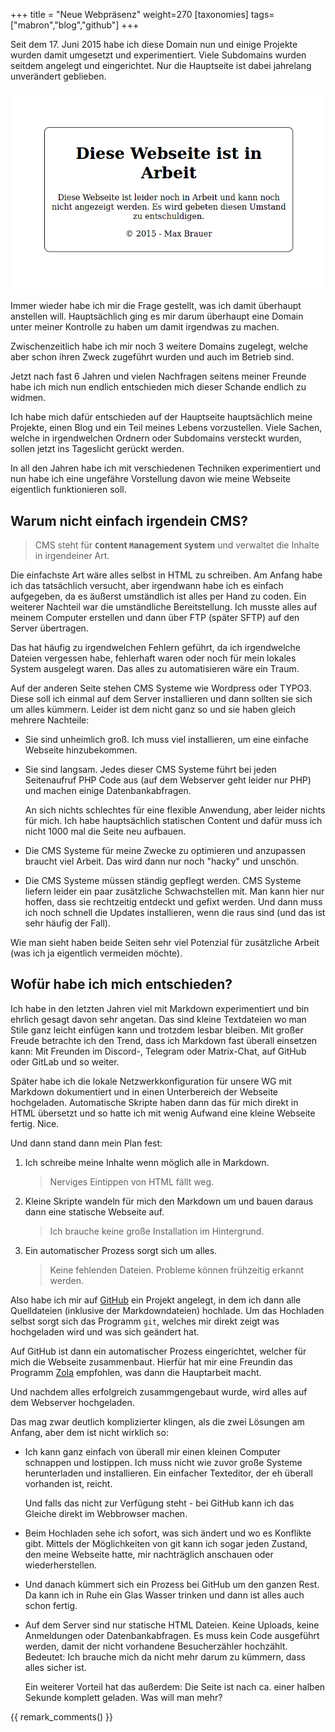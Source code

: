 +++
title = "Neue Webpräsenz"
weight=270
[taxonomies]
tags=["mabron","blog","github"]
+++

Seit dem 17. Juni 2015 habe ich diese Domain nun und einige Projekte wurden damit umgesetzt und
experimentiert.
Viele Subdomains wurden seitdem angelegt und eingerichtet. Nur die Hauptseite ist
dabei jahrelang unverändert geblieben.

![Screenshot von der Startseite](in-arbeit.png)

<!-- more -->

Immer wieder habe ich mir die Frage gestellt, was ich damit überhaupt anstellen will. Hauptsächlich
ging es mir darum überhaupt eine Domain unter meiner Kontrolle zu haben um damit irgendwas zu
machen.

Zwischenzeitlich habe ich mir noch 3 weitere Domains zugelegt, welche aber schon ihren Zweck
zugeführt wurden und auch im Betrieb sind.

Jetzt nach fast 6 Jahren und vielen Nachfragen seitens meiner Freunde habe ich mich nun endlich
entschieden mich dieser Schande endlich zu widmen.

Ich habe mich dafür entschieden auf der Hauptseite hauptsächlich meine Projekte, einen Blog
und ein Teil meines Lebens vorzustellen. Viele Sachen, welche in irgendwelchen Ordnern oder
Subdomains versteckt wurden, sollen jetzt ins Tageslicht gerückt werden.

In all den Jahren habe ich mit verschiedenen Techniken experimentiert und nun habe ich eine
ungefähre Vorstellung davon wie meine Webseite eigentlich funktionieren soll.

## Warum nicht einfach irgendein CMS?

> CMS steht für **`C`ontent `M`anagement `S`ystem** und verwaltet die Inhalte in irgendeiner Art.

Die einfachste Art wäre alles selbst in HTML zu schreiben. Am Anfang habe ich das tatsächlich
versucht, aber irgendwann habe ich es einfach aufgegeben, da es äußerst umständlich ist alles per
Hand zu coden. Ein weiterer Nachteil war die umständliche Bereitstellung. Ich musste alles auf 
meinem Computer erstellen und dann über FTP (später SFTP) auf den Server übertragen.

Das hat häufig zu irgendwelchen Fehlern geführt, da ich irgendwelche Dateien vergessen habe, 
fehlerhaft waren oder noch für mein lokales System ausgelegt waren. Das alles zu automatisieren
wäre ein Traum.

Auf der anderen Seite stehen CMS Systeme wie Wordpress oder TYPO3. Diese soll ich einmal auf dem 
Server installieren und dann sollten sie sich um alles kümmern. 
Leider ist dem nicht ganz so und sie haben gleich mehrere Nachteile:

- Sie sind unheimlich groß. Ich muss viel installieren, um eine einfache Webseite hinzubekommen.
- Sie sind langsam. Jedes dieser CMS Systeme führt bei jeden Seitenaufruf PHP Code aus (auf dem
    Webserver geht leider nur PHP) und machen einige Datenbankabfragen. 
    
    An sich nichts schlechtes für eine flexible Anwendung, aber leider nichts für mich. Ich habe 
    hauptsächlich statischen Content und dafür muss ich nicht 1000 mal die Seite neu aufbauen.
- Die CMS Systeme für meine Zwecke zu optimieren und anzupassen braucht viel Arbeit. Das wird dann
    nur noch "hacky" und unschön.
- Die CMS Systeme müssen ständig gepflegt werden. CMS Systeme liefern leider ein paar zusätzliche
    Schwachstellen mit. Man kann hier nur hoffen, dass sie rechtzeitig entdeckt und gefixt werden.
    Und dann muss ich noch schnell die Updates installieren, wenn die raus sind (und das ist
    sehr häufig der Fall).

Wie man sieht haben beide Seiten sehr viel Potenzial für zusätzliche Arbeit (was ich ja eigentlich
vermeiden möchte).

## Wofür habe ich mich entschieden?

Ich habe in den letzten Jahren viel mit Markdown experimentiert und bin ehrlich gesagt davon sehr
angetan. Das sind kleine Textdateien wo man Stile ganz leicht einfügen kann und trotzdem lesbar
bleiben. Mit großer Freude betrachte ich den Trend, dass ich Markdown fast überall einsetzen kann:
Mit Freunden im Discord-, Telegram oder Matrix-Chat, auf GitHub oder GitLab und so weiter.

Später habe ich die lokale Netzwerkkonfiguration für unsere WG mit Markdown dokumentiert
und in einen Unterbereich der Webseite hochgeladen. Automatische Skripte haben dann das für mich
direkt in HTML übersetzt und so hatte ich mit wenig Aufwand eine kleine Webseite fertig. Nice.

Und dann stand dann mein Plan fest:

1. Ich schreibe meine Inhalte wenn möglich alle in Markdown.
    > Nerviges Eintippen von HTML fällt weg.
2. Kleine Skripte wandeln für mich den Markdown um und bauen daraus dann eine statische Webseite 
    auf.
    > Ich brauche keine große Installation im Hintergrund.
3. Ein automatischer Prozess sorgt sich um alles.
    > Keine fehlenden Dateien. Probleme können frühzeitig erkannt werden.

Also habe ich mir auf [GitHub](https://github.com/Garados007/Mabron.Homepage/) ein Projekt angelegt,
in dem ich dann alle Quelldateien (inklusive der Markdowndateien) hochlade.
Um das Hochladen selbst sorgt sich das Programm `git`, welches mir direkt zeigt was hochgeladen
wird und was sich geändert hat.

Auf GitHub ist dann ein automatischer Prozess eingerichtet, welcher für mich die Webseite
zusammenbaut. Hierfür hat mir eine Freundin das Programm [Zola](https://www.getzola.org/) empfohlen,
was dann die Hauptarbeit macht.

Und nachdem alles erfolgreich zusammgengebaut wurde, wird alles auf dem Webserver hochgeladen.

Das mag zwar deutlich komplizierter klingen, als die zwei Lösungen am Anfang, aber dem ist nicht
wirklich so:

- Ich kann ganz einfach von überall mir einen kleinen Computer schnappen und lostippen. Ich muss
    nicht wie zuvor große Systeme herunterladen und installieren.
    Ein einfacher Texteditor, der eh überall vorhanden ist, reicht.

    Und falls das nicht zur Verfügung steht - bei GitHub kann ich das Gleiche direkt im Webbrowser
    machen.
- Beim Hochladen sehe ich sofort, was sich ändert und wo es Konflikte gibt. Mittels der
    Möglichkeiten von git kann ich sogar jeden Zustand, den meine Webseite hatte, mir nachträglich
    anschauen oder wiederherstellen.
- Und danach kümmert sich ein Prozess bei GitHub um den ganzen Rest. Da kann ich in Ruhe ein Glas
    Wasser trinken und dann ist alles auch schon fertig.
- Auf dem Server sind nur statische HTML Dateien. Keine Uploads, keine Anmeldungen oder
    Datenbankabfragen. Es muss kein Code ausgeführt werden, damit der nicht vorhandene
    Besucherzähler hochzählt. Bedeutet: Ich brauche mich da nicht mehr darum zu kümmern, dass alles
    sicher ist. 
    
    Ein weiterer Vorteil hat das außerdem: Die Seite ist nach ca. einer halben Sekunde
    komplett geladen. Was will man mehr?

{{ remark_comments() }}
